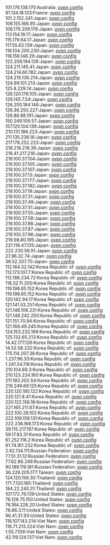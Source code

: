 101.176.138.170:Australia: [ovpn config](vpn/101_176_138_170.ovpn)  
91.134.18.133:France: [ovpn config](vpn/91_134_18_133.ovpn)  
101.2.152.241:Japan: [ovpn config](vpn/101_2_152_241.ovpn)  
106.155.166.95:Japan: [ovpn config](vpn/106_155_166_95.ovpn)  
106.179.209.178:Japan: [ovpn config](vpn/106_179_209_178.ovpn)  
113.154.18.17:Japan: [ovpn config](vpn/113_154_18_17.ovpn)  
115.179.64.17:Japan: [ovpn config](vpn/115_179_64_17.ovpn)  
117.55.62.139:Japan: [ovpn config](vpn/117_55_62_139.ovpn)  
118.104.200.230:Japan: [ovpn config](vpn/118_104_200_230.ovpn)  
118.156.146.29:Japan: [ovpn config](vpn/118_156_146_29.ovpn)  
122.208.194.126:Japan: [ovpn config](vpn/122_208_194_126.ovpn)  
124.211.145.41:Japan: [ovpn config](vpn/124_211_145_41.ovpn)  
124.214.60.182:Japan: [ovpn config](vpn/124_214_60_182.ovpn)  
124.215.136.214:Japan: [ovpn config](vpn/124_215_136_214.ovpn)  
124.99.101.213:Japan: [ovpn config](vpn/124_99_101_213.ovpn)  
125.8.229.14:Japan: [ovpn config](vpn/125_8_229_14.ovpn)  
126.120.176.105:Japan: [ovpn config](vpn/126_120_176_105.ovpn)  
126.145.7.54:Japan: [ovpn config](vpn/126_145_7_54.ovpn)  
126.200.184.146:Japan: [ovpn config](vpn/126_200_184_146.ovpn)  
126.36.250.227:Japan: [ovpn config](vpn/126_36_250_227.ovpn)  
126.88.88.191:Japan: [ovpn config](vpn/126_88_88_191.ovpn)  
150.249.109.57:Japan: [ovpn config](vpn/150_249_109_57.ovpn)  
157.120.104.139:Japan: [ovpn config](vpn/157_120_104_139.ovpn)  
210.131.186.223:Japan: [ovpn config](vpn/210_131_186_223.ovpn)  
211.135.236.16:Japan: [ovpn config](vpn/211_135_236_16.ovpn)  
217.178.252.223:Japan: [ovpn config](vpn/217_178_252_223.ovpn)  
218.216.218.36:Japan: [ovpn config](vpn/218_216_218_36.ovpn)  
218.41.217.216:Japan: [ovpn config](vpn/218_41_217_216.ovpn)  
219.100.37.104:Japan: [ovpn config](vpn/219_100_37_104.ovpn)  
219.100.37.105:Japan: [ovpn config](vpn/219_100_37_105.ovpn)  
219.100.37.107:Japan: [ovpn config](vpn/219_100_37_107.ovpn)  
219.100.37.13:Japan: [ovpn config](vpn/219_100_37_13.ovpn)  
219.100.37.177:Japan: [ovpn config](vpn/219_100_37_177.ovpn)  
219.100.37.182:Japan: [ovpn config](vpn/219_100_37_182.ovpn)  
219.100.37.19:Japan: [ovpn config](vpn/219_100_37_19.ovpn)  
219.100.37.31:Japan: [ovpn config](vpn/219_100_37_31.ovpn)  
219.100.37.49:Japan: [ovpn config](vpn/219_100_37_49.ovpn)  
219.100.37.51:Japan: [ovpn config](vpn/219_100_37_51.ovpn)  
219.100.37.55:Japan: [ovpn config](vpn/219_100_37_55.ovpn)  
219.100.37.58:Japan: [ovpn config](vpn/219_100_37_58.ovpn)  
219.100.37.86:Japan: [ovpn config](vpn/219_100_37_86.ovpn)  
219.100.37.87:Japan: [ovpn config](vpn/219_100_37_87.ovpn)  
219.100.37.96:Japan: [ovpn config](vpn/219_100_37_96.ovpn)  
219.98.80.195:Japan: [ovpn config](vpn/219_98_80_195.ovpn)  
221.118.47.135:Japan: [ovpn config](vpn/221_118_47_135.ovpn)  
222.230.56.91:Japan: [ovpn config](vpn/222_230_56_91.ovpn)  
27.96.32.74:Japan: [ovpn config](vpn/27_96_32_74.ovpn)  
36.52.207.70:Japan: [ovpn config](vpn/36_52_207_70.ovpn)  
112.164.32.142:Korea Republic of: [ovpn config](vpn/112_164_32_142.ovpn)  
112.173.107.7:Korea Republic of: [ovpn config](vpn/112_173_107_7.ovpn)  
112.186.234.72:Korea Republic of: [ovpn config](vpn/112_186_234_72.ovpn)  
118.32.11.200:Korea Republic of: [ovpn config](vpn/118_32_11_200.ovpn)  
119.198.65.152:Korea Republic of: [ovpn config](vpn/119_198_65_152.ovpn)  
119.198.65.152:Korea Republic of: [ovpn config](vpn/119_198_65_152.ovpn)  
120.142.94.17:Korea Republic of: [ovpn config](vpn/120_142_94_17.ovpn)  
121.141.53.251:Korea Republic of: [ovpn config](vpn/121_141_53_251.ovpn)  
121.148.106.231:Korea Republic of: [ovpn config](vpn/121_148_106_231.ovpn)  
121.148.242.250:Korea Republic of: [ovpn config](vpn/121_148_242_250.ovpn)  
121.151.70.94:Korea Republic of: [ovpn config](vpn/121_151_70_94.ovpn)  
121.169.49.245:Korea Republic of: [ovpn config](vpn/121_169_49_245.ovpn)  
124.153.232.169:Korea Republic of: [ovpn config](vpn/124_153_232_169.ovpn)  
125.132.65.213:Korea Republic of: [ovpn config](vpn/125_132_65_213.ovpn)  
14.42.177.126:Korea Republic of: [ovpn config](vpn/14_42_177_126.ovpn)  
14.52.58.232:Korea Republic of: [ovpn config](vpn/14_52_58_232.ovpn)  
175.114.207.36:Korea Republic of: [ovpn config](vpn/175_114_207_36.ovpn)  
1.237.96.33:Korea Republic of: [ovpn config](vpn/1_237_96_33.ovpn)  
1.241.54.118:Korea Republic of: [ovpn config](vpn/1_241_54_118.ovpn)  
210.104.69.3:Korea Republic of: [ovpn config](vpn/210_104_69_3.ovpn)  
210.123.224.160:Korea Republic of: [ovpn config](vpn/210_123_224_160.ovpn)  
211.183.202.54:Korea Republic of: [ovpn config](vpn/211_183_202_54.ovpn)  
219.249.69.125:Korea Republic of: [ovpn config](vpn/219_249_69_125.ovpn)  
220.120.185.122:Korea Republic of: [ovpn config](vpn/220_120_185_122.ovpn)  
220.121.8.41:Korea Republic of: [ovpn config](vpn/220_121_8_41.ovpn)  
220.122.156.18:Korea Republic of: [ovpn config](vpn/220_122_156_18.ovpn)  
221.165.211.67:Korea Republic of: [ovpn config](vpn/221_165_211_67.ovpn)  
222.100.26.102:Korea Republic of: [ovpn config](vpn/222_100_26_102.ovpn)  
222.109.159.131:Korea Republic of: [ovpn config](vpn/222_109_159_131.ovpn)  
222.236.168.173:Korea Republic of: [ovpn config](vpn/222_236_168_173.ovpn)  
39.115.217.197:Korea Republic of: [ovpn config](vpn/39_115_217_197.ovpn)  
59.17.93.31:Korea Republic of: [ovpn config](vpn/59_17_93_31.ovpn)  
61.252.116.2:Korea Republic of: [ovpn config](vpn/61_252_116_2.ovpn)  
61.74.161.232:Korea Republic of: [ovpn config](vpn/61_74_161_232.ovpn)  
2.62.134.111:Russian Federation: [ovpn config](vpn/2_62_134_111.ovpn)  
77.51.31.12:Russian Federation: [ovpn config](vpn/77_51_31_12.ovpn)  
77.82.86.249:Russian Federation: [ovpn config](vpn/77_82_86_249.ovpn)  
90.189.119.181:Russian Federation: [ovpn config](vpn/90_189_119_181.ovpn)  
36.229.205.177:Taiwan: [ovpn config](vpn/36_229_205_177.ovpn)  
124.120.156.30:Thailand: [ovpn config](vpn/124_120_156_30.ovpn)  
171.7.120.185:Thailand: [ovpn config](vpn/171_7_120_185.ovpn)  
184.22.240.31:Thailand: [ovpn config](vpn/184_22_240_31.ovpn)  
107.172.76.139:United States: [ovpn config](vpn/107_172_76_139.ovpn)  
76.129.75.150:United States: [ovpn config](vpn/76_129_75_150.ovpn)  
76.184.228.20:United States: [ovpn config](vpn/76_184_228_20.ovpn)  
76.86.3.11:United States: [ovpn config](vpn/76_86_3_11.ovpn)  
96.41.31.93:United States: [ovpn config](vpn/96_41_31_93.ovpn)  
116.107.143.214:Viet Nam: [ovpn config](vpn/116_107_143_214.ovpn)  
118.71.213.224:Viet Nam: [ovpn config](vpn/118_71_213_224.ovpn)  
1.55.7.109:Viet Nam: [ovpn config](vpn/1_55_7_109.ovpn)  
42.119.124.137:Viet Nam: [ovpn config](vpn/42_119_124_137.ovpn)  
